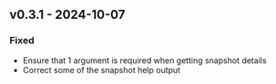 ## v0.3.1 - 2024-10-07
### Fixed
* Ensure that 1 argument is required when getting snapshot details
* Correct some of the snapshot help output
